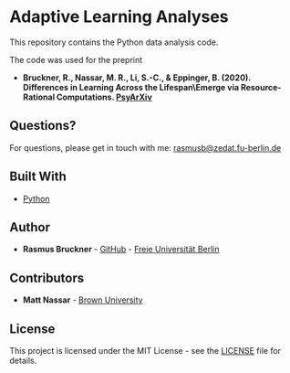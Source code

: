 # Adaptive Learning Analyses

This repository contains the Python data analysis code.

The code was used for the preprint

* **Bruckner, R., Nassar, M. R., Li, S.-C., & Eppinger, B. (2020). 
Differences in Learning Across the Lifespan\\Emerge via Resource-Rational Computations. [PsyArXiv](https://psyarxiv.com/nh9bq/)**

## Questions?

For questions, please get in touch with me: [rasmusb@zedat.fu-berlin.de](rasmusb@zedat.fu-berlin.de)

## Built With

* [Python](https://www.python.org)

## Author

* **Rasmus Bruckner** - [GitHub](https://github.com/rasmusbruckner) - [Freie Universität Berlin](https://www.ewi-psy.fu-berlin.de/en/einrichtungen/arbeitsbereiche/neural_dyn_of_vis_cog/learning-lab/team/bruckner/index.html)

## Contributors

* **Matt Nassar** - [Brown University](https://sites.brown.edu/mattlab/)

## License

This project is licensed under the MIT License - see the [LICENSE](LICENSE) file for details.

